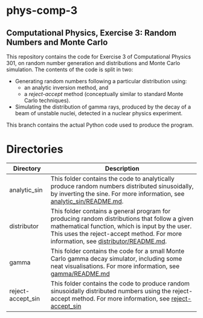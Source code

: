 # phys-comp-3

## Computational Physics, Exercise 3: Random Numbers and Monte Carlo

This repository contains the code for Exercise 3 of Computational Physics 301, on random number generation and distributions and Monte Carlo simulation.
The contents of the code is split in two:

* Generating random numbers following a particular distribution using:
	* an analytic inversion method, and
	* a _reject-accept_ method (conceptually similar to standard Monte Carlo techniques).
* Simulating the distribution of gamma rays, produced by the decay of a beam of unstable nuclei, detected in a nuclear physics experiment.

This branch contains the actual Python code used to produce the program.

# Directories

| Directory | Description |
| --------- | ----------- |
| analytic\_sin | This folder contains the code to analytically produce random numbers distributed sinusoidally, by inverting the sine. For more information, see [analytic\_sin/README.md](https://github.com/drewsberry/phys-comp-3/blob/master/code/analytic_sin/README.md). |
| distributor | This folder contains a general program for producing random distributions that follow a given mathematical function, which is input by the user. This uses the reject-accept method. For more information, see [distributor/README.md](https://github.com/drewsberry/phys-comp-3/blob/master/code/distributor/README.md). |
| gamma | This folder contains the code for a small Monte Carlo gamma decay simulator, including some neat visualisations. For more information, see [gamma/README.md](https://github.com/drewsberry/phys-comp-3/blob/master/code/gamma/README.md) |
| reject-accept\_sin | This folder contains the code to produce random sinusoidally distributed numbers using the reject-accept method. For more information, see [reject-accept\_sin](https://github.com/drewsberry/phys-comp-3/blob/master/code/reject-accept_sin/README.md) |
